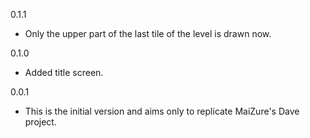 0.1.1
- Only the upper part of the last tile of the level is drawn now.

0.1.0
- Added title screen.

0.0.1
- This is the initial version and aims only to replicate MaiZure's Dave project.